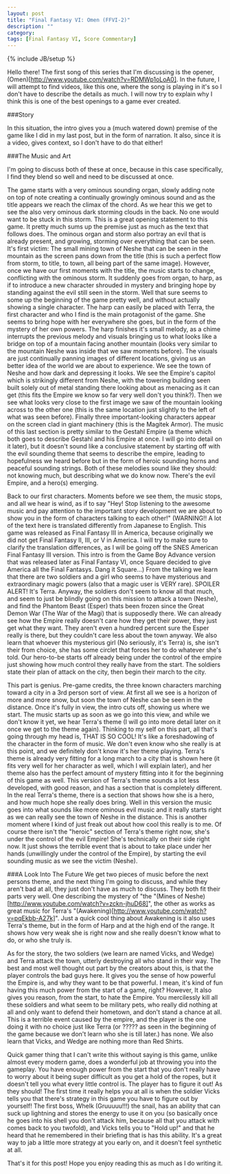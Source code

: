 ```yaml
---
layout: post
title: "Final Fantasy VI: Omen (FFVI-2)"
description: ""
category: 
tags: [Final Fantasy VI, Score Commentary]
---
```

{% include JB/setup %}

Hello there! The first song of this series that I'm discussing is the opener, (Omen)[http://www.youtube.com/watch?v=RDMWp1oLoA0]. In the future, I will attempt to find videos, like this one, where the song is playing in it's  so I don't have to describe the details as much. I will now try to explain why I think this is one of the best openings to a game ever created.

###Story

In this situation, the intro gives you a (much watered down) premise of the game like I did in my last post, but in the form of narration. It also, since it is a video, gives context, so I don't have to do that either!

###The Music and Art

I'm going to discuss both of these at once, because in this case specifically, I find they blend so well and need to be discussed at once. 

The game starts with a very ominous sounding organ, slowly adding note on top of note creating a continually growingly ominous sound and as the title appears we reach the climax of the chord. As we hear this we get to see the also very ominous dark storming clouds in the back. No one would want to be stuck in this storm. This is a great opening statement to this game. It pretty much sums up the premise just as much as the text that follows does. The ominous organ and storm also portray an evil that is already present, and growing, storming over everything that can be seen. It's first victim: The small mining town of Neshe that can be seen in the mountain as the screen pans down from the title (this is such a perfect flow from storm, to title, to town, all being part of the same image). However, once we have our first moments with the title, the music starts to change, conflicting with the ominous storm. It suddenly goes from organ, to harp, as if to introduce a new character shrouded in mystery and bringing hope by standing against the evil still seen in the storm. Well that sure seems to some up the beginning of the game pretty well, and without actually showing a single character. The harp can easily be placed with Terra, the first character and who I find is the main protagonist of the game. She seems to bring hope with her everywhere she goes, but in the form of the mystery of her own powers. The harp finishes it's small melody, as a chime interrupts the previous melody and visuals bringing us to what looks like a bridge on top of a mountain facing another mountain (looks very similar to the mountain Neshe was inside that we saw moments before). The visuals are just continually panning images of different locations, giving us an better idea of the world we are about to experience. We see the town of Neshe and how dark and depressing it looks. We see the Empire's capitol which is strikingly different from Neshe, with the towering building seen built solely out of metal standing there looking about as menacing as it can get (this fits the Empire we know so far very well don't you think?). Then we see what looks very close to the first image we saw of the mountain looking across to the other one (this is the same location just slightly to the left of what was seen before). Finally three important-looking characters appear on the screen clad in giant machinery (this is the Magitek Armor). The music of this last section is pretty similar to the Gestahl Empire (a theme which both goes to describe Gestahl and his Empire at once. I will go into detail on it later), but it doesn't sound like a conclusive statement by starting off with the evil sounding theme that seems to describe the empire, leading to hopefulness we heard before but in the form of heroic sounding horns and peaceful sounding strings. Both of these melodies sound like they should: not knowing much, but describing what we do know now. There's the evil Empire, and a hero(s) emerging.

Back to our first characters. Moments before we see them, the music stops, and all we hear is wind, as if to say "Hey! Stop listening to the awesome music and pay attention to the important story development we are about to show you in the form of characters talking to each other!" (WARNING!! A lot of the text here is translated differently from Japanese to English. This game was released as Final Fantasy III in America, because originally we did not get Final Fantasy II, III, or V in America. I will try to make sure to clarify the translation differences, as I will be going off the SNES American Final Fantasy III version. This intro is from the Game Boy Advance version that was released later as Final Fantasy VI, once Square decided to give America all the Final Fantasys. Dang it Square...) From the talking we learn that there are two soldiers and a girl who seems to have mysterious and extraordinary magic powers (also that a magic user is VERY rare). SPOILER ALERT! It's Terra. Anyway, the soldiers don't seem to know all that much, and seem to just be blindly going on this mission to attack a town (Neshe), and find the Phantom Beast (Esper) thats been frozen since the Great Demon War (The War of the Magi) that is supposedly there. We can already see how the Empire really doesn't care how they get their power, they just get what they want. They aren't even a hundred percent sure the Esper really is there, but they couldn't care less about the town anyway. We also learn that whoever this mysterious girl (No seriously, it's Terra) is, she isn't their from choice, she has some circlet that forces her to do whatever she's told. Our hero-to-be starts off already being under the control of the empire just showing how much control they really have from the start. The soldiers state their plan of attack on the city, then begin their march to the city. 

This part is genius. Pre-game credits, the three known characters marching toward a city in a 3rd person sort of view. At first all we see is a horizon of more and more snow, but soon the town of Neshe can be seen in the distance. Once it's fully in view, the intro cuts off, showing us where we start. The music starts up as soon as we go into this view, and while we don't know it yet, we hear Terra's theme 
(I will go into more detail later on it once we get to the theme again). Thinking to my self on this part, all that's going through my head is, THAT IS SO COOL! It's like a foreshadowing of the character in the form of music. We don't even know who she really is at this point, and we definitely don't know it's her theme playing. Terra's theme is already very fitting for a long march to a city that is shown here (it fits very well for her character as well, which I will explain later), and her theme also has the perfect amount of mystery fitting into it for the beginning of this game as well. This version of Terra's theme sounds a lot less developed, with good reason, and has a section that is completely different. In the real Terra's theme, there is a section that shows how she is a hero, and how much hope she really does bring. Well in this version the music goes into what sounds like more ominous evil music and it really starts right as we can really see the town of Neshe in the distance. This is another moment where I kind of just freak out about how cool this really is to me. Of course there isn't the "heroic" section of Terra's theme right now, she's under the control of the evil Empire! She's technically on their side right now. It just shows the terrible event that is about to take place under her hands (unwillingly under the control of the Empire), by starting the evil sounding music as we see the victim (Neshe). 

###A Look Into The Future
We get two pieces of music before the next persons theme, and the next thing I'm going to discuss, and while they aren't bad at all, they just don't have as much to discuss. They both fit their parts very well. One describing the mystery of "the "(Mines of Neshe)[http://www.youtube.com/watch?v=zckn-jhuD68]", the other as works as great music for Terra's "(Awakening)[http://www.youtube.com/watch?v=pqEkbb-A27k]". Just a quick cool thing about Awakening is it also uses Terra's theme, but in the form of Harp and at the high end of the range. It shows how very weak she is right now and she really doesn't know what to do, or who she truly is. 

As for the story, the two soldiers (we learn are named Vicks, and Wedge) and Terra attack the town, utterly destroying all who stand in their way. The best and most well thought out part by the creators about this, is that the player controls the bad guys here. It gives you the sense of how powerful the Empire is, and why they want to be that powerful. I mean, it's kind of fun having this much power from the start of a game, right? However, It also gives you reason, from the start, to hate the Empire. You mercilessly kill all these soldiers and what seem to be military pets, who really did nothing at all and only want to defend their hometown, and don't stand a chance at all. This is a terrible event caused by the empire, and the player is the one doing it with no choice just like Terra (or ????? as seen in the beginning of the game because we don't learn who she is till later.) has none. We also learn that Vicks, and Wedge are nothing more than Red Shirts.

Quick gamer thing that I can't write this without saying is this game, unlike almost every modern game, does a wonderful job at throwing you into the gameplay. You have enough power from the start that you don't really have to worry about it being super difficult as you get a hold of the ropes, but it doesn't tell you what every little control is. The player has to figure it out! As they should! The first time it really helps you at all is when the soldier Vicks tells you that there's strategy in this game you have to figure out by yourself! The first boss, Whelk (Gruuuuu!!!) the snail, has an ability that can suck up lightning and stores the energy to use it on you (so basically once he goes into his shell you don't attack him, because all that you attack with comes back to you twofold), and Vicks tells you to "Hold up!" and that he heard that he remembered in their briefing that is has this ability. It's a great way to jab a little more strategy at you early on, and it doesn't feel synthetic at all.

That's it for this post! Hope you enjoy reading this as much as I do writing it.